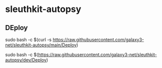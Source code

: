 # sleuthkit-autopsy

## DEploy

sudo bash -c $(curl -s https://raw.githubusercontent.com/galaxy3-net/sleuthkit-autopsy/main/Deploy)

sudo bash -c $(https://raw.githubusercontent.com/galaxy3-net/sleuthkit-autopsy/dev/Deploy)
